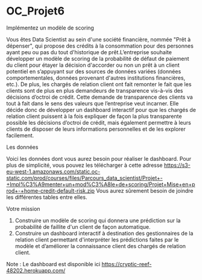 # OC_Projet6

Implémentez un modèle de scoring

Vous êtes Data Scientist au sein d'une société financière, nommée "Prêt à dépenser", qui propose des crédits à la consommation pour des personnes ayant peu ou
pas du tout d'historique de prêt.L’entreprise souhaite développer un modèle de scoring de la probabilité de défaut de paiement du client pour étayer la décision
d'accorder ou non un prêt à un client potentiel en s’appuyant sur des sources de données variées (données comportementales, données provenant d'autres institutions financières, etc.).
De plus, les chargés de relation client ont fait remonter le fait que les clients sont de plus en plus demandeurs de transparence vis-à-vis des décisions
d’octroi de crédit. Cette demande de transparence des clients va tout à fait dans le sens des valeurs que l’entreprise veut incarner. Elle décide donc de développer un dashboard interactif pour que les chargés de relation client puissent à la fois expliquer de façon la plus transparente possible les
décisions d’octroi de crédit, mais également permettre à leurs clients de disposer de leurs informations personnelles et de les explorer facilement.

Les données

Voici les données dont vous aurez besoin pour réaliser le dashboard. Pour plus de
simplicité, vous pouvez les télécharger à cette adresse https://s3-eu-west-1.amazonaws.com/static.oc-static.com/prod/courses/files/Parcours_data_scientist/Projet+-+Impl%C3%A9menter+un+mod%C3%A8le+de+scoring/Projet+Mise+en+prod+-+home-credit-default-risk.zip
Vous aurez sûrement besoin de joindre les différentes tables entre elles.

Votre mission

1. Construire un modèle de scoring qui donnera une prédiction sur la probabilité de faillite d'un client de façon automatique.
2. Construire un dashboard interactif à destination des gestionnaires de la relation client permettant d'interpréter les prédictions faites par le modèle et d’améliorer la connaissance client des chargés de relation client.


Note : Le dashboard est disponible ici https://cryptic-reef-48202.herokuapp.com/

